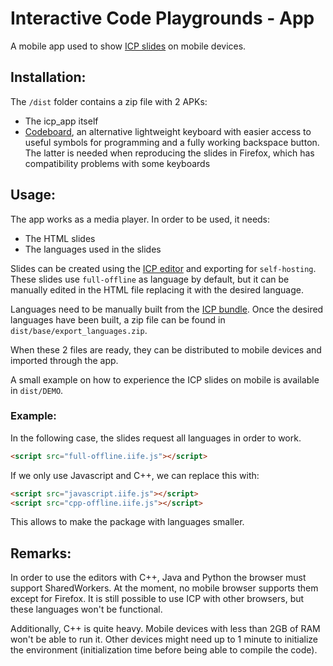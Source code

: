 # Interactive Code Playgrounds - App

A mobile app used to show [ICP slides](https://lucademenego99.github.io/icp-slides/#/) on mobile devices.

## Installation:

The `/dist` folder contains a zip file with 2 APKs:
- The icp_app itself
- [Codeboard](https://github.com/gazlaws-dev/codeboard), an alternative lightweight keyboard with easier access to useful symbols for programming and a fully working backspace button. The latter is needed when reproducing the slides in Firefox, which has compatibility problems with some keyboards

## Usage:

The app works as a media player. In order to be used, it needs:
- The HTML slides
- The languages used in the slides

Slides can be created using the [ICP editor](https://github.com/Iron16Bit/icp-editor) and exporting for `self-hosting`.
These slides use `full-offline` as  language by default, but it can be manually edited in the HTML file replacing it with the desired language.

Languages need to be manually built from the [ICP bundle](https://github.com/Iron16Bit/icp-bundle).
Once the desired languages have been built, a zip file can be found in `dist/base/export_languages.zip`.

When these 2 files are ready, they can be distributed to mobile devices and imported through the app.

A small example on how to experience the ICP slides on mobile is available in `dist/DEMO`.

### Example:

In the following case, the slides request all languages in order to work.

``` html
<script src="full-offline.iife.js"></script>
```

If we only use Javascript and C++, we can replace this with:

``` html
<script src="javascript.iife.js"></script>
<script src="cpp-offline.iife.js"></script>
```

This allows to make the package with languages smaller.

## Remarks:

In order to use the editors with C++, Java and Python the browser must support SharedWorkers. At the moment, no mobile browser supports them except for Firefox. It is still possible to use ICP with other browsers, but these languages won't be functional.

Additionally, C++ is quite heavy. Mobile devices with less than 2GB of RAM won't be able to run it. Other devices might need up to 1 minute to initialize the environment (initialization time before being able to compile the code).
